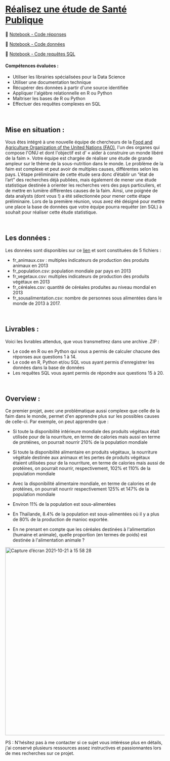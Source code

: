 # [Réalisez une étude de Santé Publique](https://openclassrooms.com/fr/paths/65/projects/145/assignment)

📗 [Notebook - Code réponses](https://github.com/Gladouu/P3/blob/main/P3_01_coderéponses.ipynb)

📗 [Notebook - Code données](https://github.com/Gladouu/P3/blob/main/P3_02_codedonnées.ipynb)

📗 [Notebook - Code requêtes SQL](https://github.com/Gladouu/P3/blob/main/P3_03_coderequetessql.ipynb)

#### Compétences évaluées : 

  - Utiliser les librairies spécialisées pour la Data Science
  - Utiliser une documentation technique
  - Récupérer des données à partir d'une source identifiée
  - Appliquer l'algèbre relationnelle en R ou Python
  - Maîtriser les bases de R ou Python
  - Effectuer des requêtes complexes en SQL

<br> 

## Mise en situation : 

Vous êtes intégré à une nouvelle équipe de chercheurs de la [Food and Agriculture Organization of the United Nations (FAO)](https://fr.wikipedia.org/wiki/Organisation_des_Nations_unies_pour_l%27alimentation_et_l%27agriculture), l'un des organes qui compose l'ONU et dont l'objectif est d' « aider à construire un monde libéré de la faim ».
Votre équipe est chargée de réaliser une étude de grande ampleur sur le thème de la sous-nutrition dans le monde.
Le problème de la faim est complexe et peut avoir de multiples causes, différentes selon les pays. L’étape préliminaire de cette étude sera donc d’établir un “état de l’art” des recherches déjà publiées, mais également de mener une étude statistique destinée à orienter les recherches vers des pays particuliers, et de mettre en lumière différentes causes de la faim. Ainsi, une poignée de data analysts (dont vous !) a été sélectionnée pour mener cette étape préliminaire. Lors de la première réunion, vous avez été désigné pour mettre une place la base de données que votre équipe pourra requéter (en SQL) à souhait pour réaliser cette étude statistique.
 
<br> 

## Les données : 

Les données sont disponibles sur ce [lien](https://s3-eu-west-1.amazonaws.com/static.oc-static.com/prod/courses/files/Parcours+Data+Analyst/Projet+4/FAO_2013_fr.zip) et sont constituées de 5 fichiers :
  - fr_animaux.csv : multiples indicateurs de production des produits animaux en 2013
  - fr_population.csv: population mondiale par pays en 2013
  - fr_vegetaux.csv: multiples indicateurs de production des produits végétaux en 2013
  - fr_céréales.csv: quantité de céréales produites au niveau mondial en 2013    
  - fr_sousalimentation.csv: nombre de personnes sous alimentées dans le monde de 2013 à 2017.

<br>

## Livrables : 

Voici les livrables attendus, que vous transmettrez dans une archive .ZIP :
  - Le code en R ou en Python qui vous a permis de calculer chacune des réponses aux questions 1 à 14.
  - Le code en R, Python et/ou SQL vous ayant permis d'enregistrer les données dans la base de données
  - Les requêtes SQL vous ayant permis de répondre aux questions 15 à 20. 

<br>

## Overview : 

  Ce premier projet, avec une problématique aussi complexe que celle de la faim dans le monde, permet d'en apprendre plus sur les possibles causes de celle-ci. Par exemple, on peut apprendre que : 
  
   - Si toute la disponibilité intérieure mondiale des produits végétaux était utilisée pour de la nourriture, en terme de calories mais aussi en terme de                 protéines, on pourrait nourrir 210% de la population mondiale
      
   - Si toute la disponibilité alimentaire en produits végétaux, la nourriture végétale destinée aux animaux et les pertes de produits végétaux étaient utilisées pour de la nourriture, en terme de calories mais aussi de protéines, on pourrait nourrir, respectivement, 102% et 110% de la population mondiale
      
   - Avec la disponibilité alimentaire mondiale, en terme de calories et de protéines, on pourrait nourrir respectivement 125% et 147% de la population mondiale
      
   - Environ 11% de la population est sous-alimentées
      
   - En Thaïlande, 8.4% de la population est sous-alimentées où il y a plus de 80% de la production de manioc exportée. 

   - En ne prenant en compte que les céréales destinées à l'alimentation (humaine et animale), quelle proportion (en termes de poids) est destinée à l'alimentation animale ?

<img width="592" alt="Capture d’écran 2021-10-21 à 15 58 28" src="https://user-images.githubusercontent.com/45063193/138293163-04ea62fa-6b56-4c37-bbaa-62a812996642.png">


PS : N'hésitez pas à me contacter si ce sujet vous intérésse plus en détails, j'ai conservé plusieurs ressources assez instructives et passionnantes lors de mes recherches sur ce projet. 

  
